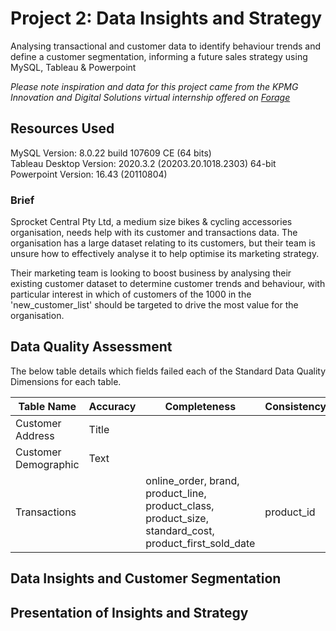 # Project 2: Data Insights and Strategy

Analysing transactional and customer data to identify behaviour trends and define a customer segmentation, informing a future sales strategy using MySQL, Tableau & Powerpoint

*Please note inspiration and data for this project came from the KPMG Innovation and Digital Solutions virtual internship offered on [Forage](https://www.theforage.com)*



## Resources Used
MySQL Version: 8.0.22 build 107609 CE (64 bits)  
Tableau Desktop Version: 2020.3.2 (20203.20.1018.2303) 64-bit  
Powerpoint Version: 16.43 (20110804)


### Brief

Sprocket Central Pty Ltd, a medium size bikes & cycling accessories organisation, needs help with its customer and transactions data. The organisation has a large dataset relating to its customers, but their team is unsure how to effectively analyse it to help optimise its marketing strategy.

Their marketing team is looking to boost business by analysing their existing customer dataset to determine customer trends and behaviour, with particular interest in which of customers of the 1000 in the 'new_customer_list' should be targeted to drive the most value for the organisation.

## Data Quality Assessment

The below table details which fields failed each of the Standard Data Quality Dimensions for each table.

| Table Name      | Accuracy      |  Completeness  | Consistency | Currency  | Relevancy | Validity  | Uniqueness  |
| ----------- | -----------        | ----------    |  ---------- | --------- | --------- | --------- | ----------- |
| Customer Address  | Title       |                |              |          |           |           |             |
| Customer Demographic  | Text     |               |              | deceased_indicator | default |           |             |
| Transactions  |  | online_order, brand, product_line, product_class, product_size, standard_cost, product_first_sold_date | product_id |           | order_status, profit (missing), customer_id |  list_price, product_first_sold_date |             |

## Data Insights and Customer Segmentation

## Presentation of Insights and Strategy
